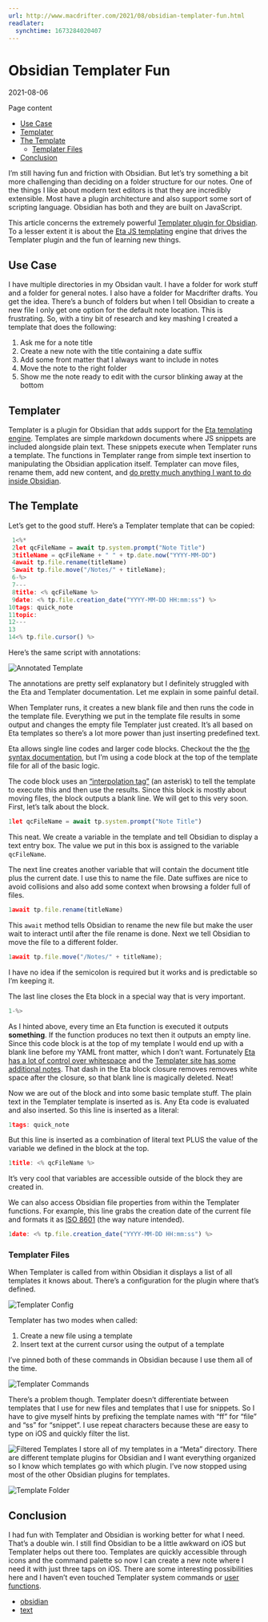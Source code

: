 ```yaml
---
url: http://www.macdrifter.com/2021/08/obsidian-templater-fun.html
readlater:
  synchtime: 1673284020407
---
```

# Obsidian Templater Fun

2021-08-06

Page content

-   [Use Case](#use-case)
-   [Templater](#templater)
-   [The Template](#the-template)
    -   [Templater Files](#templater-files)
-   [Conclusion](#conclusion)

I’m still having fun and friction with Obsidian. But let’s try something a bit more challenging than deciding on a folder structure for our notes. One of the things I like about modern text editors is that they are incredibly extensible. Most have a plugin architecture and also support some sort of scripting language. Obsidian has both and they are built on JavaScript.

This article concerns the extremely powerful [Templater plugin for Obsidian](https://silentvoid13.github.io/Templater/). To a lesser extent it is about the [Eta JS templating](https://eta.js.org) engine that drives the Templater plugin and the fun of learning new things.

## Use Case

I have multiple directories in my Obsidan vault. I have a folder for work stuff and a folder for general notes. I also have a folder for Macdrifter drafts. You get the idea. There’s a bunch of folders but when I tell Obsidian to create a new file I only get one option for the default note location. This is frustrating. So, with a tiny bit of research and key mashing I created a template that does the following:

1.  Ask me for a note title
2.  Create a new note with the title containing a date suffix
3.  Add some front matter that I always want to include in notes
4.  Move the note to the right folder
5.  Show me the note ready to edit with the cursor blinking away at the bottom

## Templater

Templater is a plugin for Obsidian that adds support for the [Eta templating engine](https://eta.js.org). Templates are simple markdown documents where JS snippets are included alongside plain text. These snippets execute when Templater runs a template. The functions in Templater range from simple text insertion to manipulating the Obsidian application itself. Templater can move files, rename them, add new content, and [do pretty much anything I want to do inside Obsidian](https://silentvoid13.github.io/Templater/docs/internal-variables-functions/internal-modules/file-module).

## The Template

Let’s get to the good stuff. Here’s a Templater template that can be copied:

```javascript
 1<%*
 2let qcFileName = await tp.system.prompt("Note Title")
 3titleName = qcFileName + " " + tp.date.now("YYYY-MM-DD")
 4await tp.file.rename(titleName)
 5await tp.file.move("/Notes/" + titleName);
 6-%>
 7---
 8title: <% qcFileName %>
 9date: <% tp.file.creation_date("YYYY-MM-DD HH:mm:ss") %>
10tags: quick_note
11topic: 
12---
13
14<% tp.file.cursor() %>
```

Here’s the same script with annotations:

![Annotated Template](http://www.macdrifter.com/uploads/2021/08/2021-08-06_10-03-07.png)

The annotations are pretty self explanatory but I definitely struggled with the Eta and Templater documentation. Let me explain in some painful detail.

When Templater runs, it creates a new blank file and then runs the code in the template file. Everything we put in the template file results in some output and changes the empty file Templater just created. It’s all based on Eta templates so there’s a lot more power than just inserting predefined text.

Eta allows single line codes and larger code blocks. Checkout the the [the syntax documentation](https://eta.js.org/docs/syntax), but I’m using a code block at the top of the template file for all of the basic logic.

The code block uses an [“interpolation tag”](https://eta.js.org/docs/syntax/interpolate) (an asterisk) to tell the template to execute this and then use the results. Since this block is mostly about moving files, the block outputs a blank line. We will get to this very soon. First, let’s talk about the block.

```javascript
1let qcFileName = await tp.system.prompt("Note Title")
```

This neat. We create a variable in the template and tell Obsidian to display a text entry box. The value we put in this box is assigned to the variable `qcFileName`.

The next line creates another variable that will contain the document title plus the current date. I use this to name the file. Date suffixes are nice to avoid collisions and also add some context when browsing a folder full of files.

```javascript
1await tp.file.rename(titleName)
```

This `await` method tells Obsidian to rename the new file but make the user wait to interact until after the file rename is done. Next we tell Obsidian to move the file to a different folder.

```javascript
1await tp.file.move("/Notes/" + titleName);
```

I have no idea if the semicolon is required but it works and is predictable so I’m keeping it.

The last line closes the Eta block in a special way that is very important.

```javascript
1-%>
```

As I hinted above, every time an Eta function is executed it outputs **something**. If the function produces no text then it outputs an empty line. Since this code block is at the top of my template I would end up with a blank line before my YAML front matter, which I don’t want. Fortunately [Eta has a lot of control over whitespace](https://eta.js.org/docs/syntax/whitespace-control) and the [Templater site has some additional notes](https://silentvoid13.github.io/Templater/docs/commands/whitespace-control). That dash in the Eta block closure removes removes white space after the closure, so that blank line is magically deleted. Neat!

Now we are out of the block and into some basic template stuff. The plain text in the Templater template is inserted as is. Any Eta code is evaluated and also inserted. So this line is inserted as a literal:

```javascript
1tags: quick_note
```

But this line is inserted as a combination of literal text PLUS the value of the variable we defined in the block at the top.

```javascript
1title: <% qcFileName %>
```

It’s very cool that variables are accessible outside of the block they are created in.

We can also access Obsidian file properties from within the Templater functions. For example, this line grabs the creation date of the current file and formats it as [ISO 8601](https://en.wikipedia.org/wiki/ISO_8601) (the way nature intended).

```javascript
1date: <% tp.file.creation_date("YYYY-MM-DD HH:mm:ss") %>
```

### Templater Files

When Templater is called from within Obsidian it displays a list of all templates it knows about. There’s a configuration for the plugin where that’s defined.

![Templater Config](http://www.macdrifter.com/uploads/2021/08/2021-08-06_10-53-34.png)

Templater has two modes when called:

1.  Create a new file using a template
2.  Insert text at the current cursor using the output of a template

I’ve pinned both of these commands in Obsidian because I use them all of the time.

![Templater Commands](http://www.macdrifter.com/uploads/2021/08/2021-08-06_10-55-15.png)

There’s a problem though. Templater doesn’t differentiate between templates that I use for new files and templates that I use for snippets. So I have to give myself hints by prefixing the template names with “ff” for “file” and “ss” for “snippet”. I use repeat characters because these are easy to type on iOS and quickly filter the list.

![Filtered Templates](http://www.macdrifter.com/uploads/2021/08/2021-08-06_11-01-17.png) I store all of my templates in a “Meta” directory. There are different template plugins for Obsidian and I want everything organized so I know which templates go with which plugin. I’ve now stopped using most of the other Obsidian plugins for templates.

![Template Folder](http://www.macdrifter.com/uploads/2021/08/2021-08-06_11-03-26.png)

## Conclusion

I had fun with Templater and Obsidian is working better for what I need. That’s a double win. I still find Obsidian to be a little awkward on iOS but Templater helps out there too. Templates are quickly accessible through icons and the command palette so now I can create a new note where I need it with just three taps on iOS. There are some interesting possibilities here and I haven’t even touched Templater system commands or [user functions](https://silentvoid13.github.io/Templater/docs/user-functions).

-   [obsidian](https://www.macdrifter.com/tags/obsidian.html)
-   [text](https://www.macdrifter.com/tags/text.html)